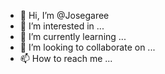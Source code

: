 - 👋 Hi, I’m @Josegaree
- 👀 I’m interested in ...
- 🌱 I’m currently learning ...
- 💞️ I’m looking to collaborate on ...
- 📫 How to reach me ...

<!---
Josegaree/Josegaree is a ✨ special ✨ repository because its `README.md` (this file) appears on your GitHub profile.
You can click the Preview link to take a look at your changes.
--->
